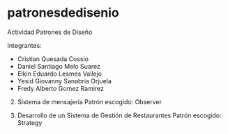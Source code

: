 # patronesdedisenio
Actividad Patrones de Diseño

Integrantes:

- Cristian Quesada Cossio
- Daniel Santiago Melo Suarez
- Elkin Eduardo Lesmes Vallejo
- Yesid Giovanny Sanabria Orjuela
- Fredy Alberto Gomez Ramirez

2. Sistema de mensajería
   Patrón escogido: Observer

3. Desarrollo de un Sistema de Gestión de Restaurantes
   Patrón escogido: Strategy

